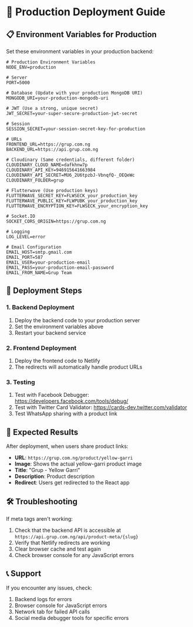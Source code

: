 # 🚀 Production Deployment Guide

## 📋 Environment Variables for Production

Set these environment variables in your production backend:

```env
# Production Environment Variables
NODE_ENV=production

# Server
PORT=5000

# Database (Update with your production MongoDB URI)
MONGODB_URI=your-production-mongodb-uri

# JWT (Use a strong, unique secret)
JWT_SECRET=your-super-secure-production-jwt-secret

# Session
SESSION_SECRET=your-session-secret-key-for-production

# URLs
FRONTEND_URL=https://grup.com.ng
BACKEND_URL=https://api.grup.com.ng

# Cloudinary (Same credentials, different folder)
CLOUDINARY_CLOUD_NAME=dafkhnw7p
CLOUDINARY_API_KEY=946915641663984
CLOUDINARY_API_SECRET=MU6_2U6tpzbJ-VbnqfQ-_OEQeWc
CLOUDINARY_FOLDER=grup

# Flutterwave (Use production keys)
FLUTTERWAVE_SECRET_KEY=FLWSECK_your_production_key
FLUTTERWAVE_PUBLIC_KEY=FLWPUBK_your_production_key
FLUTTERWAVE_ENCRYPTION_KEY=FLWSECK_your_encryption_key

# Socket.IO
SOCKET_CORS_ORIGIN=https://grup.com.ng

# Logging
LOG_LEVEL=error

# Email Configuration
EMAIL_HOST=smtp.gmail.com
EMAIL_PORT=587
EMAIL_USER=your-production-email
EMAIL_PASS=your-production-email-password
EMAIL_FROM_NAME=Grup Team
```

## 🔧 Deployment Steps

### 1. Backend Deployment

1. Deploy the backend code to your production server
2. Set the environment variables above
3. Restart your backend service

### 2. Frontend Deployment

1. Deploy the frontend code to Netlify
2. The redirects will automatically handle product URLs

### 3. Testing

1. Test with Facebook Debugger: https://developers.facebook.com/tools/debug/
2. Test with Twitter Card Validator: https://cards-dev.twitter.com/validator
3. Test WhatsApp sharing with a product link

## 📱 Expected Results

After deployment, when users share product links:

- **URL**: `https://grup.com.ng/product/yellow-garri`
- **Image**: Shows the actual yellow-garri product image
- **Title**: "Grup - Yellow Garri"
- **Description**: Product description
- **Redirect**: Users get redirected to the React app

## 🛠️ Troubleshooting

If meta tags aren't working:

1. Check that the backend API is accessible at `https://api.grup.com.ng/api/product-meta/{slug}`
2. Verify that Netlify redirects are working
3. Clear browser cache and test again
4. Check browser console for any JavaScript errors

## 📞 Support

If you encounter any issues, check:

1. Backend logs for errors
2. Browser console for JavaScript errors
3. Network tab for failed API calls
4. Social media debugger tools for specific errors

